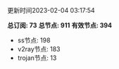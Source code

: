 更新时间2023-02-04 03:17:54

**总订阅: 73**
**总节点: 911**
**有效节点: 394**
- ss节点: 198
- v2ray节点: 183
- trojan节点: 13

